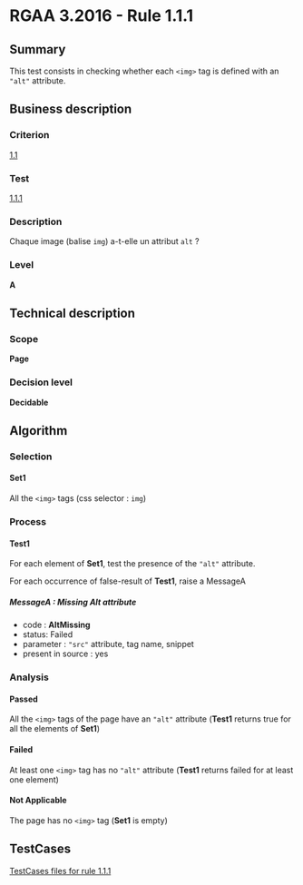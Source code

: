 # RGAA 3.2016 - Rule 1.1.1

## Summary
This test consists in checking whether each `<img>` tag is defined with an `"alt"` attribute.

## Business description

### Criterion
[1.1](http://references.modernisation.gouv.fr/rgaa-accessibilite/criteres.html#crit-1-1)

### Test
[1.1.1](http://references.modernisation.gouv.fr/rgaa-accessibilite/criteres.html#test-1-1-1)

### Description
<div lang="fr">Chaque image (balise <code lang="en">img</code>) a-t-elle un attribut <code lang="en">alt</code>&nbsp;?</div>

### Level
**A**

## Technical description

### Scope
**Page**

### Decision level
**Decidable**

## Algorithm

### Selection

#### Set1

All the `<img>` tags (css selector : `img`)

### Process

#### Test1

For each element of **Set1**, test the presence of the `"alt"` attribute.

For each occurrence of false-result of **Test1**, raise a MessageA

##### MessageA : Missing Alt attribute

-    code : **AltMissing** 
-    status: Failed
-    parameter : `"src"` attribute, tag name, snippet
-    present in source : yes

### Analysis

#### Passed

All the `<img>` tags of the page have an `"alt"` attribute (**Test1** returns true for all the elements of **Set1**)

#### Failed

At least one `<img>` tag has no `"alt"` attribute (**Test1** returns failed for at least one element)

#### Not Applicable

The page has no `<img>` tag (**Set1** is empty)



##  TestCases

[TestCases files for rule 1.1.1](https://github.com/Asqatasun/Asqatasun/tree/develop/rules/rules-rgaa3.2016/src/test/resources/testcases/rgaa32016/Rgaa32016Rule010101/)


